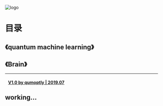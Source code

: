 ![logo](/favicon.ico)
# 目录

## 《quantum machine learning》

## 《Brain》

---
#### &nbsp;&nbsp; [V1.0 by qumoptly  |  2019.07](https://qumoptly.github.io/)  <br>

## working...
